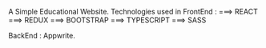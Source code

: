 A Simple Educational Website.
Technologies used in FrontEnd : 
       ===> REACT
       ===> REDUX
       ===> BOOTSTRAP
       ===> TYPESCRIPT
       ===> SASS

BackEnd : Appwrite.
      
